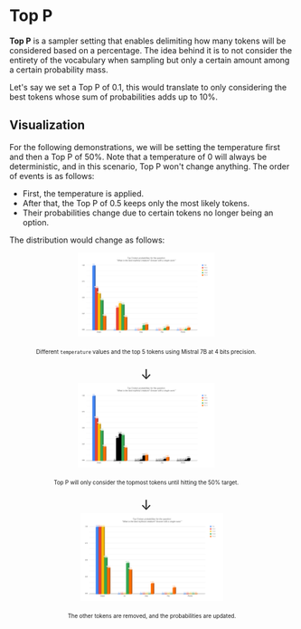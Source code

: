 # Top P

**Top P** is a sampler setting that enables delimiting how many tokens will be considered based on a percentage. The idea behind it is to not consider the entirety of the vocabulary when sampling but only a certain amount among a certain probability mass.

Let's say we set a Top P of 0.1, this would translate to only considering the best tokens whose sum of probabilities adds up to 10%.

## Visualization
For the following demonstrations, we will be setting the temperature first and then a Top P of 50%. Note that a temperature of 0 will always be deterministic, and in this scenario, Top P won't change anything.
The order of events is as follows:
- First, the temperature is applied.
- After that, the Top P of 0.5 keeps only the most likely tokens.
- Their probabilities change due to certain tokens no longer being an option.

The distribution would change as follows:

<div style="justify-content: center; align-items: center;">
  <div style="margin-right: 20px; text-align: center;" align="center">
    <img src="top_barplot.png" alt="Example Image" width="50%">

<sub><sup>Different `temperature` values and the top 5 tokens using Mistral 7B at 4 bits precision.</sup></sub>
  </div>

  <div style="margin-right: 20px; text-align: center;">
    <span style="font-size: 24px;">&darr;</span>
  </div>

  <div style="margin-right: 20px; text-align: center;">
    <img src="top_barplot_black.png" alt="Example Image" width="50%">

<sub><sup>Top P will only consider the topmost tokens until hitting the 50% target.</sup></sub>
  </div>

  <div style="margin-right: 20px; text-align: center;">
    <span style="font-size: 24px;">&darr;</span>
  </div>

  <div style="text-align: center;">
    <img src="top_barplot_final.png" alt="Example Image" width="50%">

<sub><sup>The other tokens are removed, and the probabilities are updated.</sup></sub>
  </div>
</div>
